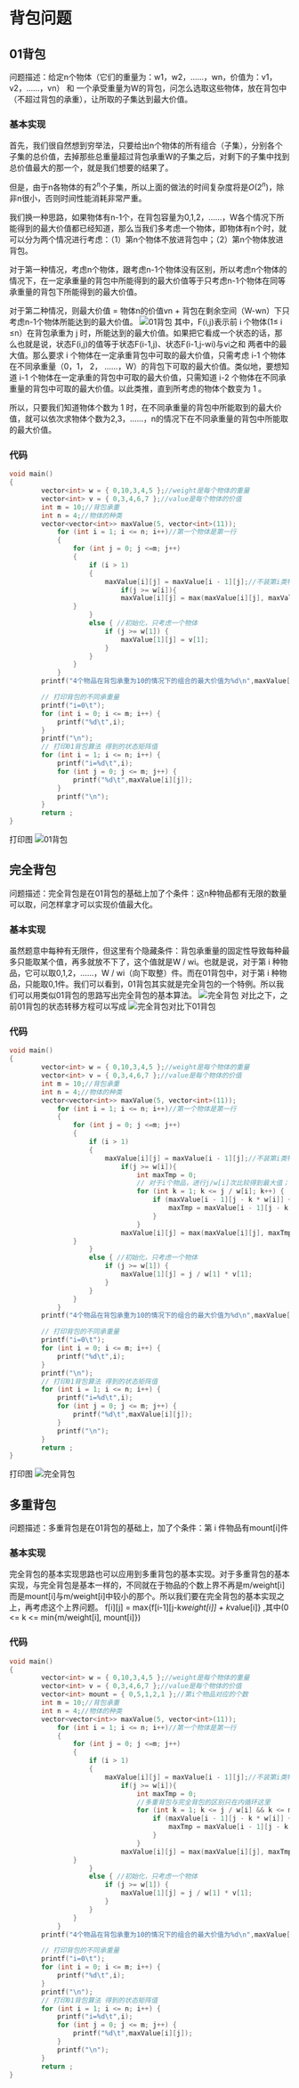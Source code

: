 # 背包问题
## 01背包
问题描述：给定n个物体（它们的重量为：w1，w2，......，wn，价值为：v1，v2，......，vn） 和 一个承受重量为W的背包，问怎么选取这些物体，放在背包中（不超过背包的承重），让所取的子集达到最大价值。
### 基本实现
首先，我们很自然想到穷举法，只要给出n个物体的所有组合（子集），分别各个子集的总价值，去掉那些总重量超过背包承重W的子集之后，对剩下的子集中找到总价值最大的那一个，就是我们想要的结果了。

但是，由于n各物体的有$2^n$个子集，所以上面的做法的时间复杂度将是$O(2^n)$，除非n很小，否则时间性能消耗非常严重。

我们换一种思路，如果物体有n-1个，在背包容量为0,1,2，......，W各个情况下所能得到的最大价值都已经知道，那么当我们多考虑一个物体，即物体有n个时，就可以分为两个情况进行考虑：（1）第n个物体不放进背包中；（2）第n个物体放进背包。

对于第一种情况，考虑n个物体，跟考虑n-1个物体没有区别，所以考虑n个物体的情况下，在一定承重量的背包中所能得到的最大价值等于只考虑n-1个物体在同等承重量的背包下所能得到的最大价值。

对于第二种情况，则最大价值 = 物体n的价值vn + 背包在剩余空间（W-wn）下只考虑n-1个物体所能达到的最大价值。
![01背包](utils/01背包.png)
其中，F(i,j)表示前 i 个物体(1≤ i ≤n）在背包承重为 j 时，所能达到的最大价值。如果把它看成一个状态的话，那么也就是说，状态F(i,j)的值等于状态F(i-1,j)、状态F(i-1,j-wi)与vi之和 两者中的最大值。那么要求 i 个物体在一定承重背包中可取的最大价值，只需考虑 i-1 个物体在不同承重量（0，1， 2， ......，W）的背包下可取的最大价值。类似地，要想知道 i-1 个物体在一定承重的背包中可取的最大价值，只需知道 i-2 个物体在不同承重量的背包中可取的最大价值。以此类推，直到所考虑的物体个数变为 1 。

所以，只要我们知道物体个数为 1 时，在不同承重量的背包中所能取到的最大价值，就可以依次求物体个数为2,3，......，n的情况下在不同承重量的背包中所能取的最大价值。
### 代码
```c++
void main()
{
		vector<int> w = { 0,10,3,4,5 };//weight是每个物体的重量
		vector<int> v = { 0,3,4,6,7 };//value是每个物体的价值
		int m = 10;//背包承重
		int n = 4;//物体的种类
		vector<vector<int>> maxValue(5, vector<int>(11));
			for (int i = 1; i <= n; i++)//第一个物体是第一行
			{
				for (int j = 0; j <=m; j++)
				{
					if (i > 1)
					{
						maxValue[i][j] = maxValue[i - 1][j];//不装第i类物体的情况
							if(j >= w[i]){
							maxValue[i][j] = max(maxValue[i][j], maxValue[i - 1][j - w[i]] + v[i]);
				}
					}
					else { //初始化，只考虑一个物体
						if (j >= w[1]) {
							maxValue[1][j] = v[1];
						}
					}
				}
			}
		printf("4个物品在背包承重为10的情况下的组合的最大价值为%d\n",maxValue[n][m]);

		// 打印背包的不同承重量
		printf("i=0\t");
		for (int i = 0; i <= m; i++) {
			printf("%d\t",i);
		}
		printf("\n");
		// 打印01背包算法 得到的状态矩阵值
		for (int i = 1; i <= n; i++) {
			printf("i=%d\t",i);
			for (int j = 0; j <= m; j++) {
				printf("%d\t",maxValue[i][j]);
			}
			printf("\n");
		}
		return ;
}
````
打印图
![01背包](utils/01背包结果图.png)

## 完全背包
问题描述：完全背包是在01背包的基础上加了个条件：这n种物品都有无限的数量可以取，问怎样拿才可以实现价值最大化。
### 基本实现
虽然题意中每种有无限件，但这里有个隐藏条件：背包承重量的固定性导致每种最多只能取某个值，再多就放不下了，这个值就是W / wi。也就是说，对于第 i 种物品，它可以取0,1,2，......，W / wi（向下取整）件。而在01背包中，对于第 i 种物品，只能取0,1件。我们可以看到，01背包其实就是完全背包的一个特例。所以我们可以用类似01背包的思路写出完全背包的基本算法。
![完全背包](utils/完全背包.png)
对比之下，之前01背包的状态转移方程可以写成
![完全背包对比下01背包](utils/完全背包对比下01背包.png)
### 代码
```c++
void main()
{
		vector<int> w = { 0,10,3,4,5 };//weight是每个物体的重量
		vector<int> v = { 0,3,4,6,7 };//value是每个物体的价值
		int m = 10;//背包承重
		int n = 4;//物体的种类
		vector<vector<int>> maxValue(5, vector<int>(11));
			for (int i = 1; i <= n; i++)//第一个物体是第一行
			{
				for (int j = 0; j <=m; j++)
				{
					if (i > 1)
					{
						maxValue[i][j] = maxValue[i - 1][j];//不装第i类物体的情况
							if(j >= w[i]){
								int maxTmp = 0;
								// 对于i个物品，进行j/w[i]次比较得到最大值；而01背包中只需要进行1次比较
                                for (int k = 1; k <= j / w[i]; k++) {
									if (maxValue[i - 1][j - k * w[i]] + k * v[i] > maxTmp) {
										maxTmp = maxValue[i - 1][j - k * w[i]] + k * v[i];
									}
								}
							maxValue[i][j] = max(maxValue[i][j], maxTmp);
				}
					}
					else { //初始化，只考虑一个物体
						if (j >= w[1]) {
							maxValue[1][j] = j / w[1] * v[1];
						}
					}
				}
			}
		printf("4个物品在背包承重为10的情况下的组合的最大价值为%d\n",maxValue[n][m]);

		// 打印背包的不同承重量
		printf("i=0\t");
		for (int i = 0; i <= m; i++) {
			printf("%d\t",i);
		}
		printf("\n");
		// 打印01背包算法 得到的状态矩阵值
		for (int i = 1; i <= n; i++) {
			printf("i=%d\t",i);
			for (int j = 0; j <= m; j++) {
				printf("%d\t",maxValue[i][j]);
			}
			printf("\n");
		}
		return ;
}
````
打印图
![完全背包](utils/完全背包结果图.png)

## 多重背包
问题描述：多重背包是在01背包的基础上，加了个条件：第 i 件物品有mount[i]件
### 基本实现
完全背包的基本实现思路也可以应用到多重背包的基本实现。对于多重背包的基本实现，与完全背包是基本一样的，不同就在于物品的个数上界不再是m/weight[i]而是mount[i]与m/weight[i]中较小的那个。所以我们要在完全背包的基本实现之上，再考虑这个上界问题。
f[i][j] = max{f[i-1][j-k*weight[i]] + k*value[i]} ,其中(0 <= k <= min{m/weight[i], mount[i]})
### 代码
```c++
void main()
{
		vector<int> w = { 0,10,3,4,5 };//weight是每个物体的重量
		vector<int> v = { 0,3,4,6,7 };//value是每个物体的价值	
		vector<int> mount = { 0,5,1,2,1 };//第i个物品对应的个数
		int m = 10;//背包承重
		int n = 4;//物体的种类
		vector<vector<int>> maxValue(5, vector<int>(11));
			for (int i = 1; i <= n; i++)//第一个物体是第一行
			{
				for (int j = 0; j <=m; j++)
				{
					if (i > 1)
					{
						maxValue[i][j] = maxValue[i - 1][j];//不装第i类物体的情况
							if(j >= w[i]){
								int maxTmp = 0;
								//多重背包与完全背包的区别只在内循环这里
								for (int k = 1; k <= j / w[i] && k <= mount[i]; k++) {
									if (maxValue[i - 1][j - k * w[i]] + k * v[i] > maxTmp) {
										maxTmp = maxValue[i - 1][j - k * w[i]] + k * v[i];
									}
								}
							maxValue[i][j] = max(maxValue[i][j], maxTmp);
				}
					}
					else { //初始化，只考虑一个物体
						if (j >= w[1]) {
							maxValue[1][j] = j / w[1] * v[1];
						}
					}
				}
			}
		printf("4个物品在背包承重为10的情况下的组合的最大价值为%d\n",maxValue[n][m]);

		// 打印背包的不同承重量
		printf("i=0\t");
		for (int i = 0; i <= m; i++) {
			printf("%d\t",i);
		}
		printf("\n");
		// 打印01背包算法 得到的状态矩阵值
		for (int i = 1; i <= n; i++) {
			printf("i=%d\t",i);
			for (int j = 0; j <= m; j++) {
				printf("%d\t",maxValue[i][j]);
			}
			printf("\n");
		}
		return ;
}
```